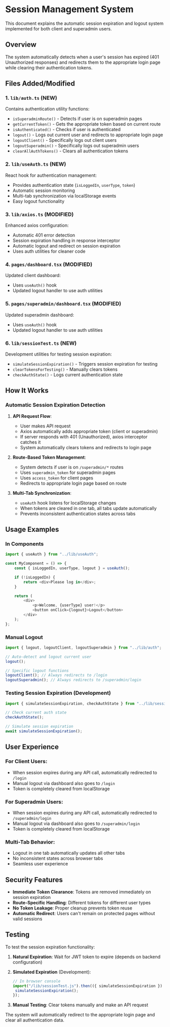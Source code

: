 # Session Management System

This document explains the automatic session expiration and logout system implemented for both client and superadmin users.

## Overview

The system automatically detects when a user's session has expired (401 Unauthorized responses) and redirects them to the appropriate login page while clearing their authentication tokens.

## Files Added/Modified

### 1. `lib/auth.ts` (NEW)

Contains authentication utility functions:

- `isSuperadminRoute()` - Detects if user is on superadmin pages
- `getCurrentToken()` - Gets the appropriate token based on current route
- `isAuthenticated()` - Checks if user is authenticated
- `logout()` - Logs out current user and redirects to appropriate login page
- `logoutClient()` - Specifically logs out client users
- `logoutSuperadmin()` - Specifically logs out superadmin users
- `clearAllAuthTokens()` - Clears all authentication tokens

### 2. `lib/useAuth.ts` (NEW)

React hook for authentication management:

- Provides authentication state (`isLoggedIn`, `userType`, `token`)
- Automatic session monitoring
- Multi-tab synchronization via localStorage events
- Easy logout functionality

### 3. `lib/axios.ts` (MODIFIED)

Enhanced axios configuration:

- Automatic 401 error detection
- Session expiration handling in response interceptor
- Automatic logout and redirect on session expiration
- Uses auth utilities for cleaner code

### 4. `pages/dashboard.tsx` (MODIFIED)

Updated client dashboard:

- Uses `useAuth()` hook
- Updated logout handler to use auth utilities

### 5. `pages/superadmin/dashboard.tsx` (MODIFIED)

Updated superadmin dashboard:

- Uses `useAuth()` hook
- Updated logout handler to use auth utilities

### 6. `lib/sessionTest.ts` (NEW)

Development utilities for testing session expiration:

- `simulateSessionExpiration()` - Triggers session expiration for testing
- `clearTokensForTesting()` - Manually clears tokens
- `checkAuthState()` - Logs current authentication state

## How It Works

### Automatic Session Expiration Detection

1. **API Request Flow**:

   - User makes API request
   - Axios automatically adds appropriate token (client or superadmin)
   - If server responds with 401 (Unauthorized), axios interceptor catches it
   - System automatically clears tokens and redirects to login page

2. **Route-Based Token Management**:

   - System detects if user is on `/superadmin/*` routes
   - Uses `superadmin_token` for superadmin pages
   - Uses `access_token` for client pages
   - Redirects to appropriate login page based on route

3. **Multi-Tab Synchronization**:
   - `useAuth` hook listens for localStorage changes
   - When tokens are cleared in one tab, all tabs update automatically
   - Prevents inconsistent authentication states across tabs

## Usage Examples

### In Components

```typescript
import { useAuth } from "../lib/useAuth";

const MyComponent = () => {
	const { isLoggedIn, userType, logout } = useAuth();

	if (!isLoggedIn) {
		return <div>Please log in</div>;
	}

	return (
		<div>
			<p>Welcome, {userType} user!</p>
			<button onClick={logout}>Logout</button>
		</div>
	);
};
```

### Manual Logout

```typescript
import { logout, logoutClient, logoutSuperadmin } from "../lib/auth";

// Auto-detect and logout current user
logout();

// Specific logout functions
logoutClient(); // Always redirects to /login
logoutSuperadmin(); // Always redirects to /superadmin/login
```

### Testing Session Expiration (Development)

```typescript
import { simulateSessionExpiration, checkAuthState } from "../lib/sessionTest";

// Check current auth state
checkAuthState();

// Simulate session expiration
await simulateSessionExpiration();
```

## User Experience

### For Client Users:

- When session expires during any API call, automatically redirected to `/login`
- Manual logout via dashboard also goes to `/login`
- Token is completely cleared from localStorage

### For Superadmin Users:

- When session expires during any API call, automatically redirected to `/superadmin/login`
- Manual logout via dashboard also goes to `/superadmin/login`
- Token is completely cleared from localStorage

### Multi-Tab Behavior:

- Logout in one tab automatically updates all other tabs
- No inconsistent states across browser tabs
- Seamless user experience

## Security Features

- **Immediate Token Clearance**: Tokens are removed immediately on session expiration
- **Route-Specific Handling**: Different tokens for different user types
- **No Token Leakage**: Proper cleanup prevents token reuse
- **Automatic Redirect**: Users can't remain on protected pages without valid sessions

## Testing

To test the session expiration functionality:

1. **Natural Expiration**: Wait for JWT token to expire (depends on backend configuration)

2. **Simulated Expiration** (Development):

   ```javascript
   // In browser console
   import("/lib/sessionTest.js").then(({ simulateSessionExpiration }) => {
   	simulateSessionExpiration();
   });
   ```

3. **Manual Testing**: Clear tokens manually and make an API request

The system will automatically redirect to the appropriate login page and clear all authentication data.
